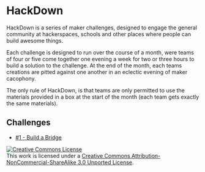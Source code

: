 HackDown
========

HackDown is a series of maker challenges, designed to engage the general community at hackerspaces, schools and other places where people can build awesome things.

Each challenge is designed to run over the course of a month, were teams of four or five come together one evening a week for two or three hours to build a solution to the challenge. At the end of the month, each teams creations are pitted against one another in an eclectic evening of maker cacophony. 

The only rule of HackDown, is that teams are only permitted to use the materials provided in a box at the start of the month (each team gets exactly the same materials). 

Challenges
----------
* [\#1 - Build a Bridge][1]

<a rel="license" href="http://creativecommons.org/licenses/by-nc-sa/3.0/deed.en_US"><img alt="Creative Commons License" style="border-width:0" src="http://i.creativecommons.org/l/by-nc-sa/3.0/88x31.png" /></a><br />This work is licensed under a <a rel="license" href="http://creativecommons.org/licenses/by-nc-sa/3.0/deed.en_US">Creative Commons Attribution-NonCommercial-ShareAlike 3.0 Unported License</a>.

[1]: https://github.com/cfreeman/hackdown/blob/master/challenge1-build_a_bridge.md